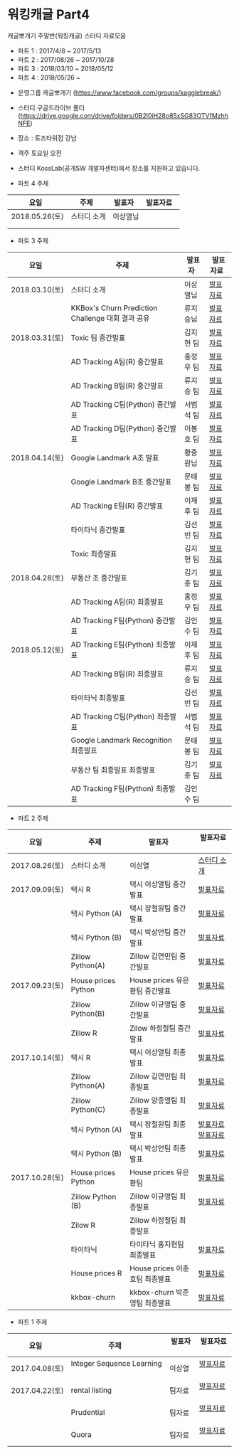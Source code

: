 # 워킹캐글 Part4 
캐글뽀개기 주말반(워킹캐글) 스터디 자료모음
- 파트 1 : 2017/4/8 ~ 2017/5/13
- 파트 2 : 2017/08/26 ~ 2017/10/28
- 파트 3 : 2018/03/10 ~ 2018/05/12
- 파트 4 : 2018/05/26 ~

* 운영그룹 캐글뽀개기 (https://www.facebook.com/groups/kagglebreak/)
* 스터디 구글드라이브 폴더 (https://drive.google.com/drive/folders/0B2l0iH28o85xSG83OTVfMzhhNFE)
* 장소 : 토즈타워점 강남
* 격주 토요일 오전
* 스터디 KossLab(공개SW 개발자센터)에서 장소를 지원하고 있습니다.


* 파트 4 주제

|요일   |주제   |발표자   |발표자료   |
|---|---|---|---|
|2018.05.26(토)|스터디 소개|이상열님|
||||
||||


* 파트 3 주제

|요일   |주제   |발표자   |발표자료   |
|---|---|---|---|
|2018.03.10(토)|스터디 소개|이상열님|[발표자료](https://github.com/KaggleBreak/walkingkaggle/blob/master/tutorial/part3.html)
||KKBox's Churn Prediction Challenge 대회 결과 공유|류지승님|[발표자료](https://github.com/RyuJiseung/WSDM_2018/blob/master/kkbox_churn_prediction.pdf)
|2018.03.31(토)|Toxic 팀 중간발표|김지현 팀|[발표자료](https://github.com/KaggleBreak/walkingkaggle/blob/master/toxic/Toxic%20Comment%20Classification_MD.pdf)
||AD Tracking A팀(R) 중간발표|홍정우 팀|[발표자료](https://github.com/KaggleBreak/walkingkaggle/blob/master/adtrack/R/r-1%EC%A1%B0-%EB%B0%9C%ED%91%9C%EC%9E%90%EB%A3%8C%ED%99%8D%EC%A0%95%EC%9A%B0.pdf)
||AD Tracking B팀(R) 중간발표|류지승 팀|[발표자료](https://github.com/KaggleBreak/walkingkaggle/blob/master/adtrack/R/adtrack_pptx.pdf)
||AD Tracking C팀(Python) 중간발표|서범석 팀|[발표자료](https://github.com/KaggleBreak/walkingkaggle/tree/master/adtrack/Python/c%EC%A1%B0)
||AD Tracking D팀(Python) 중간발표|이봉호 팀|[발표자료](https://github.com/KaggleBreak/walkingkaggle/blob/master/adtrack/Python/d%EC%A1%B0/Mar%2031%20Walking%20Kaggle.pptx)
|2018.04.14(토)|Google Landmark A조 발표|황중원님|[발표자료](https://github.com/KaggleBreak/walkingkaggle/blob/master/landmark/Python/%EA%B5%AC%EA%B8%80%EB%9E%9C%EB%93%9C%EB%A7%88%ED%81%AC_Recognition_Challenge_%ED%99%A9%EC%A4%91%EC%9B%90.pdf)
||Google Landmark B조 중간발표|문태봉 팀|[발표자료](https://github.com/KaggleBreak/walkingkaggle/blob/master/landmark/Python/%EA%B5%AC%EA%B8%80%EB%9E%9C%EB%93%9C%EB%A7%88%ED%81%AC_%EB%AC%B8%ED%83%9C%EB%B4%89%EC%A1%B0_%EC%A4%91%EA%B0%84%EB%B0%9C%ED%91%9C.pptx)
||AD Tracking E팀(R) 중간발표|이재후 팀|[발표자료](https://github.com/KaggleBreak/walkingkaggle/blob/master/adtrack/Python/e%EC%A1%B0/ADTracking%20E%EC%A1%B0%201%EC%B0%A8%20%EB%B0%9C%ED%91%9C%EC%9E%90%EB%A3%8C.pdf)
||타이타닉 중간발표|김선빈 팀|[발표자료](https://github.com/KaggleBreak/walkingkaggle/blob/master/tutorial/titanic/Titanic_%EA%B9%80%EC%84%A0%EB%B9%88%EB%8B%98%EC%A1%B0_%EC%A4%91%EA%B0%84%EB%B0%9C%ED%91%9C.pptx)
||Toxic 최종발표|김지현 팀|[발표자료](https://github.com/KaggleBreak/walkingkaggle/blob/master/toxic/toxic_FInal.pdf)
|2018.04.28(토)|부동산 조 중간발표|김기훈 팀|[발표자료](https://github.com/KaggleBreak/walkingkaggle/blob/master/tutorial/house_prices/%EA%B9%80%EA%B8%B0%ED%9B%88%ED%8C%80/House_Price_%EC%B5%9C%EC%A2%85_%EA%B9%80%EA%B8%B0%ED%9B%88%ED%8C%80.pdf)
||AD Tracking A팀(R) 최종발표|홍정우 팀|[발표자료](https://github.com/KaggleBreak/walkingkaggle/blob/master/adtrack/R/ad_traking_r_%ED%99%8D%EC%A0%95%EC%9A%B0.pdf)
||AD Tracking F팀(Python) 중간발표|김인수 팀|[발표자료](https://github.com/KaggleBreak/walkingkaggle/blob/master/adtrack/R/AdTracking_%EA%B9%80%EC%9D%B8%EC%88%98.pdf)
|2018.05.12(토)|AD Tracking E팀(Python) 최종발표|이재후 팀|[발표자료](https://github.com/KaggleBreak/walkingkaggle/blob/master/adtrack/Python/e%EC%A1%B0/ADTracking%20E%EC%A1%B0%20%EC%B5%9C%EC%A2%85%20%EB%B0%9C%ED%91%9C%EC%9E%90%EB%A3%8C.pdf)
||AD Tracking B팀(R) 최종발표|류지승 팀|[발표자료](https://github.com/KaggleBreak/walkingkaggle/blob/master/adtrack/R/adtrack_%EC%B5%9C%EC%A2%85%EB%B3%B8_%EB%A5%98%EC%A7%80%EC%8A%B9.pdf)
||타이타닉 최종발표|김선빈 팀|[발표자료](https://github.com/KaggleBreak/walkingkaggle/blob/master/tutorial/titanic/%EC%BA%90%EA%B8%80%EB%BD%80%EA%B0%9C%EA%B8%B0(%ED%83%80%EC%9D%B4%ED%83%80%EB%8B%89)_%EC%B5%9C%EC%A2%85.pdf)
||AD Tracking C팀(Python) 최종발표|서범석 팀|[발표자료](https://github.com/KaggleBreak/walkingkaggle/blob/master/adtrack/Python/c%EC%A1%B0/Ad-tracking_python_c%EC%A1%B0.pdf)
||Google Landmark Recognition 최종발표|문태봉 팀|[발표자료](https://github.com/KaggleBreak/walkingkaggle/blob/master/landmark/2018.05.12_GoogleLandmark_Final_kaggle.pdf)
||부동산 팀 최종발표 최종발표|김기훈 팀|[발표자료](https://github.com/KaggleBreak/walkingkaggle/blob/master/tutorial/house_prices/%EA%B9%80%EA%B8%B0%ED%9B%88%ED%8C%80/House_Price_final.pdf)
||AD Tracking F팀(Python) 최종발표|김인수 팀|



* 파트 2 주제

|요일   |주제   |발표자   |발표자료   |
|---|---|---|---|
|2017.08.26(토)|스터디 소개|이상열|[스터디 소개](https://github.com/KaggleBreak/walkingkaggle/blob/master/tutorial/house_prices/house_prices_tutorial.html)
|2017.09.09(토)|택시 R|택시 이상열팀 중간발표|[발표자료](https://github.com/KaggleBreak/walkingkaggle/blob/master/taxi/R/interactive_R.nb.html)
||택시 Python (A)|택시 장철원팀 중간발표|[발표자료](https://github.com/KaggleBreak/walkingkaggle/blob/master/taxi/Python/Jang/NewYork_Taxi_20170908_%EC%9E%A5%EC%B2%A0%EC%9B%90.ipynb)
||택시 Python (B)|택시 박상언팀 중간발표|[발표자료](https://github.com/KaggleBreak/walkingkaggle/blob/master/taxi/Python/park/0906.%20Univariate%20Graph%20.ipynb)
||Zillow Python(A)|Zillow 김연민팀 중간발표|[발표자료](https://github.com/KaggleBreak/walkingkaggle/blob/master/zillow/python/Zillow_%EC%A4%91%EA%B0%84%EB%B0%9C%ED%91%9C.pptx)
|2017.09.23(토)|House prices Python|House prices 유은환팀 중간발표|[발표자료](https://github.com/KaggleBreak/walkingkaggle/blob/master/tutorial/house_prices/Python_%EC%9C%A0%EC%9D%80%ED%99%98/%EB%B0%9C%ED%91%9C%EC%9E%90%EB%A3%8C/House%20Price_Python_%EC%9C%A0%EC%9D%80%ED%99%98(%EB%B0%9C%ED%91%9C%EC%9E%90%EB%A3%8C).ipynb)
||Zillow Python(B)|Zillow 이규영팀 중간발표|[발표자료](https://github.com/KaggleBreak/walkingkaggle/blob/master/zillow/R/Zillow_%EC%A4%91%EA%B0%84%EB%B0%9C%ED%91%9C_%EC%9D%B4%EA%B7%9C%EC%98%81.pptx)
||Zillow R|Zilow 하정철팀 중간발표|[발표자료](https://github.com/KaggleBreak/walkingkaggle/blob/master/zillow/R/zillow_%EC%A4%91%EA%B0%84%EB%B0%9C%ED%91%9C_%ED%95%98%EC%A0%95%EC%B2%A0.pptx)
|2017.10.14(토)|택시 R|택시 이상열팀 최종발표|[발표자료](http://htmlpreview.github.io/?https://github.com/KaggleBreak/walkingkaggle/blob/master/taxi/R/taxiR_Final.html)
||Zillow Python(A)|Zillow 김연민팀 최종발표|[발표자료](https://github.com/KaggleBreak/walkingkaggle/blob/master/zillow/python/Zillow_python_%EA%B9%80%EC%97%B0%EB%AF%BC%EC%A1%B0(%EC%B5%9C%EC%A2%85%EB%B0%9C%ED%91%9C).pptx)
||Zillow Python(C)|Zillow 양종열팀 최종발표|[발표자료](https://github.com/KaggleBreak/walkingkaggle/blob/master/zillow/python/zillow_python_%EC%96%91%EC%A2%85%EC%97%B4_20171014.pdf)
||택시 Python (A)|택시 장철원팀 최종발표|[발표자료](https://github.com/KaggleBreak/walkingkaggle/blob/master/taxi/Python/Jang/NewYork_Taxi_20171012_%EC%9E%A5%EC%B2%A0%EC%9B%90.ipynb) [발표자료](https://github.com/KaggleBreak/walkingkaggle/blob/master/taxi/Python/Kim/%EB%89%B4%EC%9A%95%ED%83%9D%EC%8B%9C_%EA%B9%80%EC%B0%AC%ED%9D%AC.ipynb)
||택시 Python (B)|택시 박상언팀 최종발표|[발표자료](https://github.com/KaggleBreak/walkingkaggle/blob/master/taxi/Python/park/Learning.ipynb)
|2017.10.28(토)|House prices Python|House prices 유은환팀|[발표자료](https://github.com/KaggleBreak/walkingkaggle/blob/master/tutorial/house_prices/Python_%E1%84%8B%E1%85%B2%E1%84%8B%E1%85%B3%E1%86%AB%E1%84%92%E1%85%AA%E1%86%AB/%EB%B0%9C%ED%91%9C%EC%9E%90%EB%A3%8C/HousePrice_Final_(%EC%9C%A0%EC%9D%80%ED%99%98).html)
||Zillow Python (B)|Zillow 이규영팀 최종발표|[발표자료](https://github.com/KaggleBreak/walkingkaggle/blob/master/zillow/R/Zillow_%EC%B5%9C%EC%A2%85%EB%B0%9C%ED%91%9C_%EC%9D%B4%EA%B7%9C%EC%98%81.pptx)
||Zilow R|Zillow 하정철팀 최종발표|
||타이타닉|타이타닉 홍지현팀 최종발표|[발표자료](https://github.com/KaggleBreak/walkingkaggle/blob/master/tutorial/titanic/Titanic_%ED%99%8D%EC%A7%80%ED%98%84_%EC%B5%9C%EC%A2%85%EB%B0%9C%ED%91%9C.pptx)
||House prices R|House prices 이춘호팀 최종발표|[발표자료](https://github.com/KaggleBreak/walkingkaggle/blob/master/tutorial/house_prices/R_%EC%9D%B4%EC%B6%98%ED%98%B8/kaggleHousePrice.html)
||kkbox-churn|kkbox-churn 박준영팀 최종발표|[발표자료](https://github.com/KaggleBreak/walkingkaggle/blob/master/kkbox/KKBox_Prediction.pdf)


* 파트 1 주제

|요일   |주제   |발표자   |발표자료   | 
|---|---|---|---|
|2017.04.08(토)|Integer Sequence Learning   |이상열|[발표자료](https://github.com/KaggleBreak/walkingkaggle/blob/master/integer/Integer%20Sequence%20_%EC%9B%8C%ED%82%B9%EC%BA%90%EA%B8%80_%EC%8B%9C%EC%A6%8C1_%EC%A3%BC%EB%A7%90%EB%B0%98%20.ipynb)   |   
|2017.04.22(토)|rental listing   |팀자료|[발표자료](https://github.com/KaggleBreak/walkingkaggle/blob/master/rental_listing/rental_listing_0422.ipynb)   |   
||Prudential   |팀자료|[발표자료](https://github.com/KaggleBreak/walkingkaggle/blob/master/prudential/Prudential_Insuranse.html.docx)   |   
||Quora   |팀자료|[발표자료](https://github.com/KaggleBreak/walkingkaggle/blob/master/quora/quora_1.ipynb)   |   


